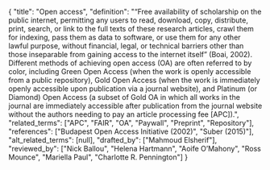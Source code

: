 {
    "title": "Open access",
    "definition": "“Free availability of scholarship on the public internet, permitting any users to read, download, copy, distribute, print, search, or link to the full texts of these research articles, crawl them for indexing, pass them as data to software, or use them for any other lawful purpose, without financial, legal, or technical barriers other than those inseparable from gaining access to the internet itself” (Boai, 2002). Different methods of achieving open access (OA) are often referred to by color, including Green Open Access (when the work is openly accessible from a public repository), Gold Open Access (when the work is immediately openly accessible upon publication via a journal website), and Platinum (or Diamond) Open Access (a subset of Gold OA in which all works in the journal are immediately accessible after publication from the journal website without the authors needing to pay an article processing fee [APC]).",
    "related_terms": ["APC", "FAIR", "OA", "Paywall", "Preprint", "Repository"],
    "references": ["Budapest Open Access Initiative (2002)", "Suber (2015)"],
    "alt_related_terms": [null],
    "drafted_by": ["Mahmoud Elsherif"],
    "reviewed_by": ["Nick Ballou", "Helena Hartmann", "Aoife O’Mahony", "Ross Mounce", "Mariella Paul", "Charlotte R. Pennington"]
  }
